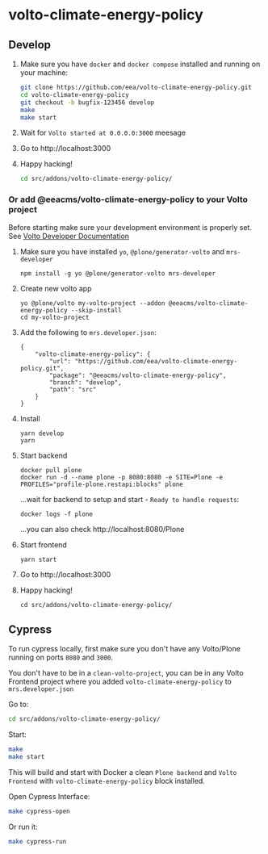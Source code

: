 # volto-climate-energy-policy

## Develop

1. Make sure you have `docker` and `docker compose` installed and running on your machine:

    ```Bash
    git clone https://github.com/eea/volto-climate-energy-policy.git
    cd volto-climate-energy-policy
    git checkout -b bugfix-123456 develop
    make
    make start
    ```

1. Wait for `Volto started at 0.0.0.0:3000` meesage

1. Go to http://localhost:3000

1.  Happy hacking!

    ```Bash
    cd src/addons/volto-climate-energy-policy/
    ```

### Or add @eeacms/volto-climate-energy-policy to your Volto project

Before starting make sure your development environment is properly set. See [Volto Developer Documentation](https://docs.voltocms.com/getting-started/install/)

1.  Make sure you have installed `yo`, `@plone/generator-volto` and `mrs-developer`

        npm install -g yo @plone/generator-volto mrs-developer

1.  Create new volto app

        yo @plone/volto my-volto-project --addon @eeacms/volto-climate-energy-policy --skip-install
        cd my-volto-project

1.  Add the following to `mrs.developer.json`:

        {
            "volto-climate-energy-policy": {
                "url": "https://github.com/eea/volto-climate-energy-policy.git",
                "package": "@eeacms/volto-climate-energy-policy",
                "branch": "develop",
                "path": "src"
            }
        }

1.  Install

        yarn develop
        yarn

1.  Start backend

        docker pull plone
        docker run -d --name plone -p 8080:8080 -e SITE=Plone -e PROFILES="profile-plone.restapi:blocks" plone

    ...wait for backend to setup and start - `Ready to handle requests`:

        docker logs -f plone

    ...you can also check http://localhost:8080/Plone

1.  Start frontend

        yarn start

1.  Go to http://localhost:3000

1.  Happy hacking!

        cd src/addons/volto-climate-energy-policy/

## Cypress

To run cypress locally, first make sure you don't have any Volto/Plone running on ports `8080` and `3000`.

You don't have to be in a `clean-volto-project`, you can be in any Volto Frontend
project where you added `volto-climate-energy-policy` to `mrs.developer.json`

Go to:

  ```BASH
  cd src/addons/volto-climate-energy-policy/
  ```

Start:

  ```Bash
  make
  make start
  ```

This will build and start with Docker a clean `Plone backend` and `Volto Frontend` with `volto-climate-energy-policy` block installed.

Open Cypress Interface:

  ```Bash
  make cypress-open
  ```

Or run it:

  ```Bash
  make cypress-run
  ```
